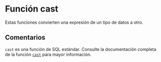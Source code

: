 ﻿---
Autogenerated: true
---

# Función  cast

Estas funciones convierten una expresión de un tipo de datos a otro.

## Comentarios 

`cast` es una función de SQL estándar. Consulte la documentación completa de la función [`cast`](https://learn.microsoft.com/es-es/sql/t-sql/functions/cast-transact-sql) para mayor información.
